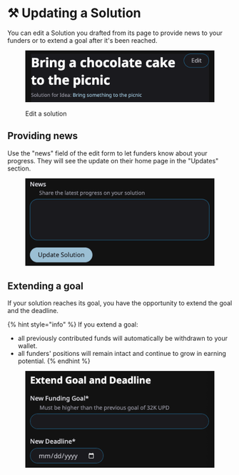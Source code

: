 # ⚒️ Updating a Solution

You can edit a Solution you drafted from its page to provide news to your funders or to extend a goal after it's been reached.

<figure><img src=".gitbook/assets/edit-solution.png" alt=""><figcaption><p>Edit a solution</p></figcaption></figure>

## Providing news

Use the "news" field of the edit form to let funders know about your progress. They will see the update on their home page in the "Updates" section.

<figure><img src=".gitbook/assets/solution-news.png" alt=""><figcaption></figcaption></figure>

## Extending a goal

If your solution reaches its goal, you have the opportunity to extend the goal and the deadline.

{% hint style="info" %}
If you extend a goal:

* all previously contributed funds will automatically be withdrawn to your wallet.
* all funders' positions will remain intact and continue to grow in earning potential.
{% endhint %}

<figure><img src=".gitbook/assets/extend-goal.png" alt=""><figcaption></figcaption></figure>
